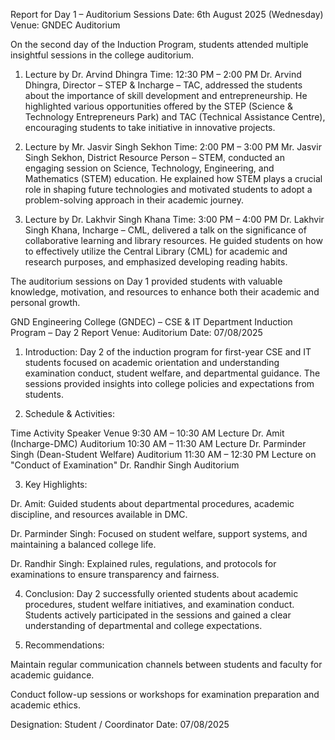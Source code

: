 Report for Day 1 – Auditorium Sessions
Date: 6th August 2025 (Wednesday)
Venue: GNDEC Auditorium

On the second day of the Induction Program, students attended multiple insightful sessions in the college auditorium.

1. Lecture by Dr. Arvind Dhingra
Time: 12:30 PM – 2:00 PM
Dr. Arvind Dhingra, Director – STEP & Incharge – TAC, addressed the students about the importance of skill development and entrepreneurship. He highlighted various opportunities offered by the STEP (Science & Technology Entrepreneurs Park) and TAC (Technical Assistance Centre), encouraging students to take initiative in innovative projects.


2. Lecture by Mr. Jasvir Singh Sekhon
Time: 2:00 PM – 3:00 PM
Mr. Jasvir Singh Sekhon, District Resource Person – STEM, conducted an engaging session on Science, Technology, Engineering, and Mathematics (STEM) education. He explained how STEM plays a crucial role in shaping future technologies and motivated students to adopt a problem-solving approach in their academic journey.


3. Lecture by Dr. Lakhvir Singh Khana
Time: 3:00 PM – 4:00 PM
Dr. Lakhvir Singh Khana, Incharge – CML, delivered a talk on the significance of collaborative learning and library resources. He guided students on how to effectively utilize the Central Library (CML) for academic and research purposes, and emphasized developing reading habits.



The auditorium sessions on Day 1 provided students with valuable knowledge, motivation, and resources to enhance both their academic and personal growth.

GND Engineering College (GNDEC) – CSE & IT Department
Induction Program – Day 2 Report
Venue: Auditorium
Date: 07/08/2025

1. Introduction:
Day 2 of the induction program for first-year CSE and IT students focused on academic orientation and understanding examination conduct, student welfare, and departmental guidance. The sessions provided insights into college policies and expectations from students.

2. Schedule & Activities:

Time	Activity	Speaker	Venue
9:30 AM – 10:30 AM	Lecture	Dr. Amit (Incharge-DMC)	Auditorium
10:30 AM – 11:30 AM	Lecture	Dr. Parminder Singh (Dean-Student Welfare)	Auditorium
11:30 AM – 12:30 PM	Lecture on "Conduct of Examination"	Dr. Randhir Singh	Auditorium

3. Key Highlights:

Dr. Amit: Guided students about departmental procedures, academic discipline, and resources available in DMC.

Dr. Parminder Singh: Focused on student welfare, support systems, and maintaining a balanced college life.

Dr. Randhir Singh: Explained rules, regulations, and protocols for examinations to ensure transparency and fairness.

4. Conclusion:
Day 2 successfully oriented students about academic procedures, student welfare initiatives, and examination conduct. Students actively participated in the sessions and gained a clear understanding of departmental and college expectations.

5. Recommendations:

Maintain regular communication channels between students and faculty for academic guidance.

Conduct follow-up sessions or workshops for examination preparation and academic ethics.

Designation: Student / Coordinator
Date: 07/08/2025
